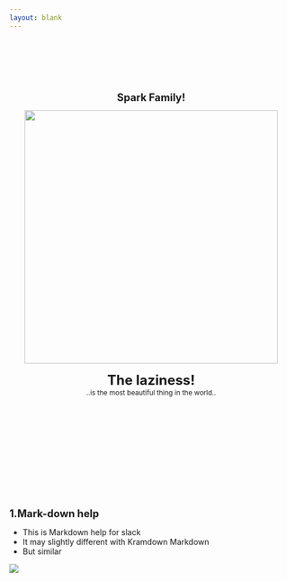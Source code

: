 ```yaml
---
layout: blank
---
```

<style>
.big  {
    font-size: 1.3em;
  }

.norm  {
    font-size: 0.9em;
  }

.small  {
    font-size: 0.8em;
  }

.quote-head  {
  margin-top: 15px;
  font-family: $helveticaNeue;
  font-size: 24px;
  color: $darkerGray;
  font-weight: bold;
}  

.quote-body  {
  margin-top: 0px;
  font-family: $helveticaNeue;
  font-size: 12px;
  color: $lightGray;
}  

</style>


<!-- from here the content : The Quotes -->
<br><br><br><br>
  <div align="center">
    <H1 class="big">Spark Family!</H1>
    <img src="{{site.baseurl}}/images/system/spark_family.png" width="450">
    <div class="quote-head">The laziness!</div>
    <div class="quote-body">..is the most beautiful thing in the world..</div>
  </div>
<br><br><br><br><br><br><br><br><br><br>



<!-- Markdown help (table) -->
<h1 class="big"> 1.Mark-down help </h1>

<ul>
  <li> This is Markdown help for slack </li>
  <li> It may slightly different with Kramdown Markdown </li>
  <li> But similar </li>
</ul>

<img src="{{site.baseurl}}/images/system/markdown_help.png" width="">

